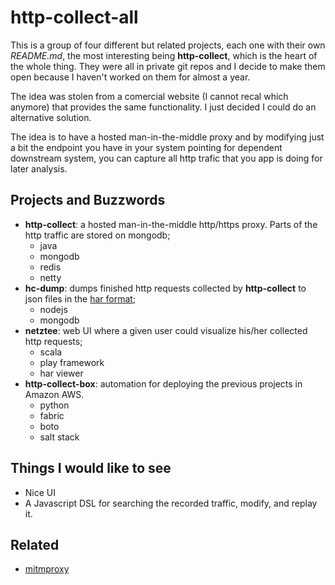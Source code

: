# http-collect-all

This is a group of four different but related projects, each one with their own *README.md*, the most interesting being **http-collect**, which is the heart of the whole thing. They were all in private git repos and I decide to make them open because I haven't worked on them for almost a year.

The idea was stolen from a comercial website (I cannot recal which anymore) that provides the same functionality. I just decided I could do an alternative solution.

The idea is to have a hosted man-in-the-middle proxy and by modifying just a bit the endpoint you have in your system pointing for dependent downstream system, you can capture all http trafic that you app is doing for later analysis.

## Projects and Buzzwords

* **http-collect**: a hosted man-in-the-middle http/https proxy. Parts of the http traffic are stored on mongodb;
  * java
  * mongodb
  * redis
  * netty
* **hc-dump**: dumps finished http requests collected by **http-collect** to json files in the [har format](http://www.softwareishard.com/blog/har-12-spec/);
  * nodejs
  * mongodb
* **netztee**: web UI where a given user could visualize his/her collected http requests;
  * scala
  * play framework
  * har viewer
* **http-collect-box**: automation for deploying the previous projects in Amazon AWS.
  * python
  * fabric
  * boto
  * salt stack


## Things I would like to see

* Nice UI
* A Javascript DSL for searching the recorded traffic, modify, and replay it.


## Related

* [mitmproxy](http://mitmproxy.org/)